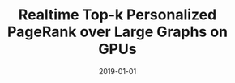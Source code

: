 ---
title: "Realtime Top-k Personalized PageRank over Large Graphs on GPUs"
collection: publications
date: 2019-01-01
publishDate: 2020-10-17T14:59:13.218875Z
authors: ["Jieming Shi", "Renchi Yang*", "Tianyuan Jin", "Xiaokui Xiao", "Yin Yang"]
publication_types: ["2"]
abstract: ""
featured: false
venue: "Proceedings of the VLDB Endowment (PVLDB)"
paperurl: "http://www.vldb.org/pvldb/vol13/p15-shi.pdf"
code: "https://github.com/jmshi123/kPAR"
doi: "10.14778/3357377.3357379"
---